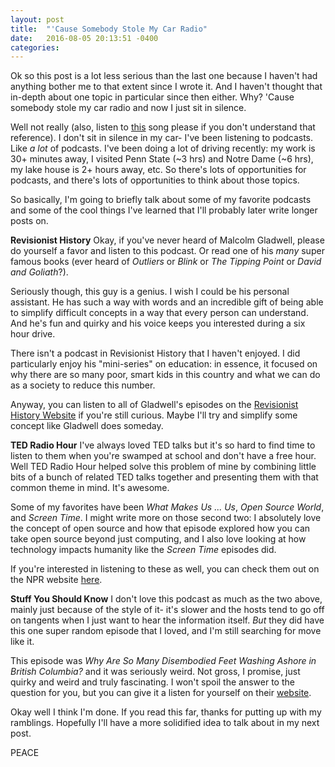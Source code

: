 ```yaml
---
layout: post
title:  "'Cause Somebody Stole My Car Radio"
date:   2016-08-05 20:13:51 -0400
categories:
---
```


Ok so this post is a lot less serious than the last one because I haven't had anything bother me to that extent since I wrote it. And I haven't thought that in-depth about one topic in particular since then either. Why? 'Cause somebody stole my car radio and now I just sit in silence.

Well not really (also, listen to [this][Car Radio] song please if you don't understand that reference). I don't sit in silence in my car- I've been listening to podcasts. Like *a lot* of podcasts. I've been doing a lot of driving recently: my work is 30+ minutes away, I visited Penn State (~3 hrs) and Notre Dame (~6 hrs), my lake house is 2+ hours away, etc. So there's lots of opportunities for podcasts, and there's lots of opportunities to think about those topics.

So basically, I'm going to briefly talk about some of my favorite podcasts and some of the cool things I've learned that I'll probably later write longer posts on.


**Revisionist History**
Okay, if you've never heard of Malcolm Gladwell, please do yourself a favor and listen to this podcast. Or read one of his *many* super famous books (ever heard of *Outliers* or *Blink* or *The Tipping Point* or *David and Goliath*?). 

Seriously though, this guy is a genius. I wish I could be his personal assistant. He has such a way with words and an incredible gift of being able to simplify difficult concepts in a way that every person can understand. And he's fun and quirky and his voice keeps you interested during a six hour drive.

There isn't a podcast in Revisionist History that I haven't enjoyed. I did particularly enjoy his "mini-series" on education: in essence, it focused on why there are so many poor, smart kids in this country and what we can do as a society to reduce this number.

Anyway, you can listen to all of Gladwell's episodes on the [Revisionist History Website][RH] if you're still curious. Maybe I'll try and simplify some concept like Gladwell does someday.


**TED Radio Hour**
I've always loved TED talks but it's so hard to find time to listen to them when you're swamped at school and don't have a free hour. Well TED Radio Hour helped solve this problem of mine by combining little bits of a bunch of related TED talks together and presenting them with that common theme in mind. It's awesome. 

Some of my favorites have been *What Makes Us ... Us*, *Open Source World*, and *Screen Time*. I might write more on those second two: I absolutely love the concept of open source and how that episode explored how you can take open source beyond just computing, and I also love looking at how technology impacts humanity like the *Screen Time* episodes did.

If you're interested in listening to these as well, you can check them out on the NPR website [here][TED].


**Stuff You Should Know**
I don't love this podcast as much as the two above, mainly just because of the style of it- it's slower and the hosts tend to go off on tangents when I just want to hear the information itself. *But* they did have this one super random episode that I loved, and I'm still searching for move like it. 

This episode was *Why Are So Many Disembodied Feet Washing Ashore in British Columbia?* and it was seriously weird. Not gross, I promise, just quirky and weird and truly fascinating. I won't spoil the answer to the question for you, but you can give it a listen for yourself on their [website][SYSK].


Okay well I think I'm done. If you read this far, thanks for putting up with my ramblings. Hopefully I'll have a more solidified idea to talk about in my next post.

PEACE


[Car Radio]: https://www.youtube.com/watch?v=92XVwY54h5k
[RH]: http://revisionisthistory.com/
[TED]: http://www.npr.org/programs/ted-radio-hour/
[SYSK]: http://www.stuffyoushouldknow.com/